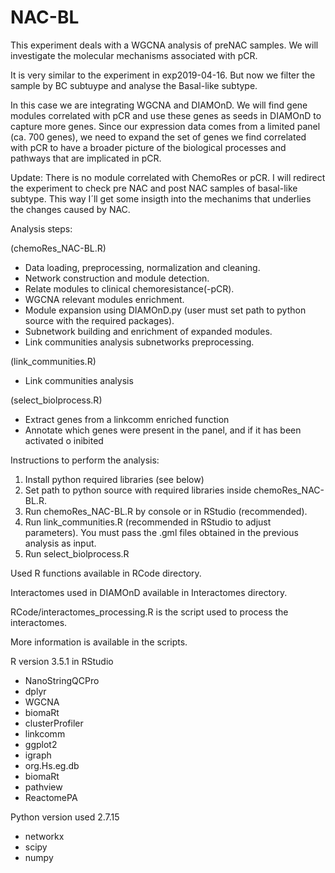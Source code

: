 # NAC-BL

This experiment deals with a WGCNA analysis of preNAC samples. We will investigate the molecular mechanisms associated with pCR.

It is very similar to the experiment in exp2019-04-16. But now we filter the sample by BC subtuype and analyse the Basal-like subtype.


In this case we are integrating WGCNA and DIAMOnD. We will find gene modules correlated with pCR and use these genes as seeds in DIAMOnD to capture more genes. Since our expression data comes from a limited panel (ca. 700 genes), we need to expand the set of genes we find correlated with pCR to have a broader picture of the biological processes and pathways that are implicated in pCR.

Update: There is no module correlated with ChemoRes or pCR. I will redirect the experiment to check pre NAC and post NAC samples of basal-like subtype. This way I´ll get some insigth into the mechanims that underlies the changes caused by NAC.

Analysis steps:

(chemoRes_NAC-BL.R)  
- Data loading, preprocessing, normalization and cleaning.
- Network construction and module detection.
- Relate modules to clinical chemoresistance(-pCR).
- WGCNA relevant modules enrichment.
- Module expansion using DIAMOnD.py (user must set path to python source with the required packages).
- Subnetwork building and enrichment of expanded modules.
- Link communities analysis subnetworks preprocessing.  

(link_communities.R)  
- Link communities analysis

(select_biolprocess.R)
- Extract genes from a linkcomm enriched function
- Annotate which genes were present in the panel, and if it has been activated o inibited

Instructions to perform the analysis:

1. Install python required libraries (see below)
2. Set path to python source with required libraries inside chemoRes_NAC-BL.R. 
3. Run chemoRes_NAC-BL.R by console or in RStudio (recommended).
4. Run link_communities.R (recommended in RStudio to adjust parameters). You must pass the .gml files obtained in the previous analysis as input.
5. Run select_biolprocess.R

Used R functions available in RCode directory.

Interactomes used in DIAMOnD available in Interactomes directory.

RCode/interactomes_processing.R is the script used to process the interactomes.

More information is available in the scripts.

R version 3.5.1 in RStudio
- NanoStringQCPro
- dplyr 
- WGCNA
- biomaRt
- clusterProfiler
- linkcomm
- ggplot2
- igraph
- org.Hs.eg.db
- biomaRt
- pathview
- ReactomePA

Python version used 2.7.15
- networkx
- scipy 
- numpy
